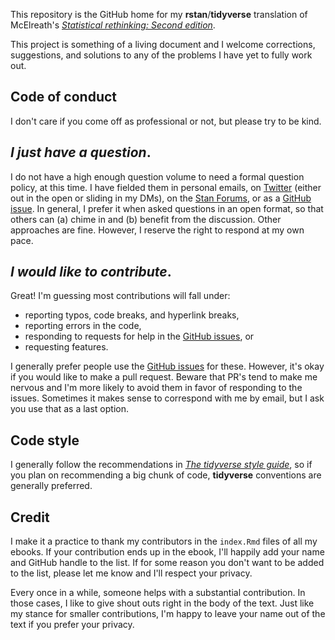 This repository is the GitHub home for my **rstan**/**tidyverse** translation of McElreath's [*Statistical rethinking: Second edition*](https://xcelab.net/rm/statistical-rethinking/).

This project is something of a living document and I welcome corrections, suggestions, and solutions to any of the problems I have yet to fully work out. 

## Code of conduct

I don't care if you come off as professional or not, but please try to be kind.

## *I just have a question*.

I do not have a high enough question volume to need a formal question policy, at this time. I have fielded them in personal emails, on [Twitter](https://twitter.com/SolomonKurz) (either out in the open or sliding in my DMs), on the [Stan Forums](https://discourse.mc-stan.org/), or as a [GitHub issue](https://github.com/ASKurz/Statistical_Rethinking_2_with_rstan/issues). In general, I prefer it when asked questions in an open format, so that others can (a) chime in and (b) benefit from the discussion. Other approaches are fine. However, I reserve the right to respond at my own pace.

## *I would like to contribute*.

Great! I'm guessing most contributions will fall under:

* reporting typos, code breaks, and hyperlink breaks,
* reporting errors in the code,
* responding to requests for help in the [GitHub issues](https://github.com/ASKurz/Statistical_Rethinking_2_with_rstan/issues), or
* requesting features.

I generally prefer people use the [GitHub issues](https://github.com/ASKurz/Statistical_Rethinking_2_with_rstan/issues) for these. However, it's okay if you would like to make a pull request. Beware that PR's tend to make me nervous and I'm more likely to avoid them in favor of responding to the issues. Sometimes it makes sense to correspond with me by email, but I ask you use that as a last option.

## Code style

I generally follow the recommendations in [*The tidyverse style guide*](https://style.tidyverse.org/), so if you plan on recommending a big chunk of code, **tidyverse** conventions are generally preferred.

## Credit

I make it a practice to thank my contributors in the `index.Rmd` files of all my ebooks. If your contribution ends up in the ebook, I'll happily add your name and GitHub handle to the list. If for some reason you don't want to be added to the list, please let me know and I'll respect your privacy. 

Every once in a while, someone helps with a substantial contribution. In those cases, I like to give shout outs right in the body of the text. Just like my stance for smaller contributions, I'm happy to leave your name out of the text if you prefer your privacy.

